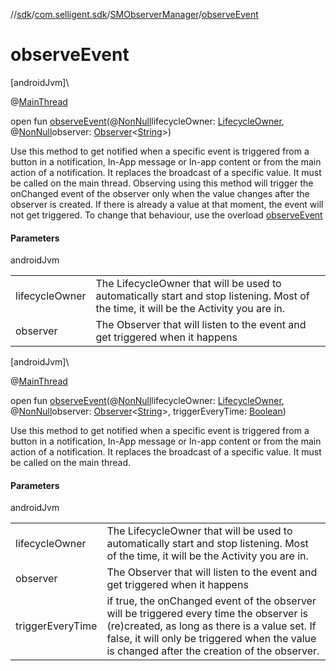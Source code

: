 //[sdk](../../../index.md)/[com.selligent.sdk](../index.md)/[SMObserverManager](index.md)/[observeEvent](observe-event.md)

# observeEvent

[androidJvm]\

@[MainThread](https://developer.android.com/reference/kotlin/androidx/annotation/MainThread.html)

open fun [observeEvent](observe-event.md)(@[NonNull](https://developer.android.com/reference/kotlin/androidx/annotation/NonNull.html)lifecycleOwner: [LifecycleOwner](https://developer.android.com/reference/kotlin/androidx/lifecycle/LifecycleOwner.html), @[NonNull](https://developer.android.com/reference/kotlin/androidx/annotation/NonNull.html)observer: [Observer](https://developer.android.com/reference/kotlin/androidx/lifecycle/Observer.html)&lt;[String](https://developer.android.com/reference/kotlin/java/lang/String.html)&gt;)

Use this method to get notified when a specific event is triggered from a button in a notification, In-App message or In-app content or from the main action of a notification. It replaces the broadcast of a specific value. It must be called on the main thread. Observing using this method will trigger the onChanged event of the observer only when the value changes after the observer is created. If there is already a value at that moment, the event will not get triggered. To change that behaviour, use the overload [observeEvent](observe-event.md)

#### Parameters

androidJvm

| | |
|---|---|
| lifecycleOwner | The LifecycleOwner that will be used to automatically start and stop listening. Most of the time, it will be the Activity you are in. |
| observer | The Observer that will listen to the event and get triggered when it happens |

[androidJvm]\

@[MainThread](https://developer.android.com/reference/kotlin/androidx/annotation/MainThread.html)

open fun [observeEvent](observe-event.md)(@[NonNull](https://developer.android.com/reference/kotlin/androidx/annotation/NonNull.html)lifecycleOwner: [LifecycleOwner](https://developer.android.com/reference/kotlin/androidx/lifecycle/LifecycleOwner.html), @[NonNull](https://developer.android.com/reference/kotlin/androidx/annotation/NonNull.html)observer: [Observer](https://developer.android.com/reference/kotlin/androidx/lifecycle/Observer.html)&lt;[String](https://developer.android.com/reference/kotlin/java/lang/String.html)&gt;, triggerEveryTime: [Boolean](https://kotlinlang.org/api/latest/jvm/stdlib/kotlin/-boolean/index.html))

Use this method to get notified when a specific event is triggered from a button in a notification, In-App message or In-app content or from the main action of a notification. It replaces the broadcast of a specific value. It must be called on the main thread.

#### Parameters

androidJvm

| | |
|---|---|
| lifecycleOwner | The LifecycleOwner that will be used to automatically start and stop listening. Most of the time, it will be the Activity you are in. |
| observer | The Observer that will listen to the event and get triggered when it happens |
| triggerEveryTime | if true, the onChanged event of the observer will be triggered every time the observer is (re)created, as long as there is a value set. If false, it will only be triggered when the value is changed after the creation of the observer. |

